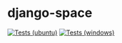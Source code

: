 # django-space
[![Tests (ubuntu)](https://github.com/rshnGhost/django-space/actions/workflows/tests_ubuntu.yml/badge.svg)](https://github.com/rshnGhost/django-space/actions/workflows/tests_ubuntu.yml) [![Tests (windows)](https://github.com/rshnGhost/django-space/actions/workflows/tests_windows.yml/badge.svg)](https://github.com/rshnGhost/django-space/actions/workflows/tests_windows.yml)
